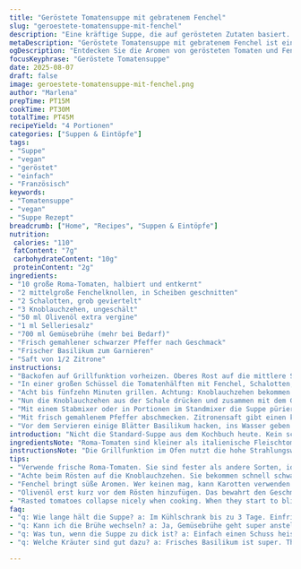 ```yaml
---
title: "Geröstete Tomatensuppe mit gebratenem Fenchel"
slug: "geroestete-tomatensuppe-mit-fenchel"
description: "Eine kräftige Suppe, die auf gerösteten Zutaten basiert. Statt der klassischen Tomaten nimmt man reife Roma-Tomaten und fügt Fenchel für eine subtile Süße hinzu. Zwiebeln werden durch Schalotten ersetzt, um milderen Geschmack zu erzielen. Die Röstaromen entstehen beim Grillen im Ofen, was der Suppe Tiefe verleiht. Hühnerbrühe kann durch Gemüsebrühe ersetzt werden - für eine vegane Alternative. Die Suppe wird vor dem Mixen kurz gekocht, um die Aromen zu verschmelzen und die Textur samtig zu machen. Abschmecken mit frisch gemahlenem Pfeffer und etwas Zitronensaft hebt die Frische hervor. Immer Augen und Nase auf, wenn die Haut der Tomaten aufplatzt, weiß ich, es ist Zeit zum Weiterverarbeiten."
metaDescription: "Geröstete Tomatensuppe mit gebratenem Fenchel ist ein überraschendes Gericht mit Röstaromen, ideal für Veganer und Liebhaber feiner Aromen"
ogDescription: "Entdecken Sie die Aromen von gerösteten Tomaten und Fenchel in dieser einzigartigen Suppe; ideal für das gemütliche Abendessen"
focusKeyphrase: "Geröstete Tomatensuppe"
date: 2025-08-07
draft: false
image: geroestete-tomatensuppe-mit-fenchel.png
author: "Marlena"
prepTime: PT15M
cookTime: PT30M
totalTime: PT45M
recipeYield: "4 Portionen"
categories: ["Suppen & Eintöpfe"]
tags:
- "Suppe"
- "vegan"
- "geröstet"
- "einfach"
- "Französisch"
keywords:
- "Tomatensuppe"
- "vegan"
- "Suppe Rezept"
breadcrumb: ["Home", "Recipes", "Suppen & Eintöpfe"]
nutrition: 
 calories: "110"
 fatContent: "7g"
 carbohydrateContent: "10g"
 proteinContent: "2g"
ingredients:
- "10 große Roma-Tomaten, halbiert und entkernt"
- "2 mittelgroße Fenchelknollen, in Scheiben geschnitten"
- "2 Schalotten, grob geviertelt"
- "3 Knoblauchzehen, ungeschält"
- "50 ml Olivenöl extra vergine"
- "1 ml Selleriesalz"
- "700 ml Gemüsebrühe (mehr bei Bedarf)"
- "Frisch gemahlener schwarzer Pfeffer nach Geschmack"
- "Frischer Basilikum zum Garnieren"
- "Saft von 1/2 Zitrone"
instructions:
- "Backofen auf Grillfunktion vorheizen. Oberes Rost auf die mittlere Schiene stellen, damit das Gemüse nicht zu nah an der Hitze liegt."
- "In einer großen Schüssel die Tomatenhälften mit Fenchel, Schalotten, Knoblauch, Olivenöl und Selleriesalz vermischen. Alles auf einem mit Backpapier ausgelegten Backblech verteilen. Nicht zu dicht, sonst dämpfen sie und rösten nicht."
- "Acht bis fünfzehn Minuten grillen. Achtung: Knoblauchzehen bekommen schnell schwarze Spitzen – rechtzeitig rausnehmen oder kontrollieren. Man erkennt die richtige Röstung daran, dass die Tomatenhaut schrumpft und vorne Blasen wirft, Fenchel wird goldgelb und etwas karamellisiert. Schalotten werden weich, Farbe bekommt man in Spitzen."
- "Nun die Knoblauchzehen aus der Schale drücken und zusammen mit dem Gemüse in einen großen Topf geben. Gemüsebrühe aufgießen, zum Kochen bringen. 15 Minuten köcheln lassen, oft umrühren, damit sich Röstaromen vom Boden lösen und Geschmack übertragen."
- "Mit einem Stabmixer oder in Portionen im Standmixer die Suppe pürieren. Warm, nicht heiß, mixen. Ergebnis soll samtig sein, keine Stückchen mehr. Falls zu dick, etwas Brühe oder Wasser einrühren. Schmeckt man am besten."
- "Mit frisch gemahlenem Pfeffer abschmecken. Zitronensaft gibt einen kleinen Säurekick, der das Süßliche der gerösteten Tomaten und Fenchel ausbalanciert. Salz eventuell nachwürzen, aber vorsichtig, Selleriesalz ist salzig."
- "Vor dem Servieren einige Blätter Basilikum hacken, ins Wasser geben oder als Garnitur über die Suppe streuen. Frischer Kräuterduft ist wichtig. Wer mag, kann noch ein Klecks Crème fraîche oder Joghurt dazugeben, falls nicht vegan. Alternativ Sesamsamen leicht anrösten und darüber streuen für mehr Crunch."
introduction: "Nicht die Standard-Suppe aus dem Kochbuch heute. Kein schnelles Mixen, sondern Röstaromen, die erst im Ofen entstehen. Fenchel statt Zwiebeln – ausprobiert und überrascht gewesen, wie seine Süße die Tomaten hebt. Schalotten bringen milde Tiefe. Der Wechsel von Hühner- zu Gemüsebrühe ist bewusst, damit auch Veganer schlemmen können oder bei Vorratsmangel. Und wer den frischen Geschmack kennt, weiß: leicht zitronig rundet ab. Immer auf die kleinen Zeichen achten – wenn die Tomatenhaut Blasen wirft, fängt der Geschmack an. Unbedingt ausprobieren, ohne Angst vor dem Grill im Ofen. Ein Spiel zwischen Textur, Aroma und Farbe. Das Ergebnis bleibt im Kopf."
ingredientsNote: "Roma-Tomaten sind kleiner als italienische Fleischtomaten, dafür kompakter und weniger wässrig – besser zum Rösten. Sollte keine vorhanden sein, gehen auch San Marzano oder andere feste Tomaten, wobei die Backzeit variiert. Fenchel gibt eine Anis-Note, wer das nicht mag, kann Karotten nehmen, aber weniger süß. Selleriesalz ist optional, kann durch normales Meersalz ersetzt werden; allerdings verleiht es einen herben Geschmack, den ich persönlich gerne mag. Knoblauch ungeschält rösten mildert die Schärfe, die sonst zu dominant ausfallen würde. Bei Gemüsebrühe auf Selbstgemachte setzen, wenn möglich. Frisch gehacktes Basilikum schmeckt besser als getrocknet, und Zitronensaft ist jederzeit austauschbar gegen Weißweinessig, je nach Geschmack. Olivenöl sollte kalt gepresst und nicht zu herb sein, ansonsten bittert es im Backofen. Kleiner Trick: das Öl erst kurz vor dem Rösten hinzufügen, so verbrennt es nicht so schnell und bleibt aromatisch."
instructionsNote: "Die Grillfunktion im Ofen nutzt die hohe Strahlungswärme von oben – dadurch karamellisieren Gemüsestücke schneller als bei Ober-/Unterhitze. Wichtig, dass das Rost nicht zu nah an Heizstrippe hängt, sonst verbrennt das Gemüse außen, innen bleibt es roh. Beim Rösten gut umrühren oder plattdrücken, damit alles nach und nach gleichmäßig Farbe zieht. Die angebrannten Stellen geben später eine vielschichtige Note, die ich nicht wegwerfe – besser zu viel Röstaroma als zu wenig. Beim Pürieren auf Temperatur achten: zu heiß macht Mixer kaputt und spritzt. Außerdem verliert man feine Aromen, wenn es zu lange kocht. Myers Tipp: Suppe lieber mit etwas weniger Brühe mixen, und nachher mit Flüssigkeit strecken, so bleibt die Konsistenz besser kontrollierbar. Zitronensaft oder Essig nach dem Mixen hinzufügen, nie vorher hinein, sonst kippen die Aromen. Sollte die Suppe zu dick sein, hilft ein Schuss heißes Wasser. Zu dünn – einfach längere Kochzeit. Dazu ist Geduld gefragt, keine Angst vor kleinen Bläschen auf der Oberfläche – das sagt mir, dass die Sauce durchgezogen ist. Abschmecken mit Pfeffer nicht vergessen; manchmal genügt weniger Salz, wenn die Brühe gut gewürzt ist."
tips:
- "Verwende frische Roma-Tomaten. Sie sind fester als andere Sorten, ideal zum Rösten. San Marzano geht auch, aber die Backzeit muss dann angepasst werden."
- "Achte beim Rösten auf die Knoblauchzehen. Sie bekommen schnell schwarze Spitzen. Immer wieder kontrollieren und rechtzeitig herausnehmen."
- "Fenchel bringt süße Aromen. Wer keinen mag, kann Karotten verwenden. Die Süße wird anders, aber auch lecker. Einfach weniger nehmen."
- "Olivenöl erst kurz vor dem Rösten hinzufügen. Das bewahrt den Geschmack. Es darf nicht verbrennen. Kaltpressung ist wichtig. Bittere Öle vermeiden."
- "Rasted tomatoes collapse nicely when cooking. When they start to blister, it's a good sign. Take a breath and enjoy the aroma."
faq:
- "q: Wie lange hält die Suppe? a: Im Kühlschrank bis zu 3 Tage. Einfrieren geht auch. Portionen abfüllen, gutes Aroma bleibt. Tauen über Nacht im Kühlschrank."
- "q: Kann ich die Brühe wechseln? a: Ja, Gemüsebrühe geht super anstelle von Hühnerbrühe. Wer es kräftiger mag, kann es auch selbst machen."
- "q: Was tun, wenn die Suppe zu dick ist? a: Einfach einen Schuss heisses Wasser rein. Rühren und prüfen. Zu dünn? Länger köcheln lassen."
- "q: Welche Kräuter sind gut dazu? a: Frisches Basilikum ist super. Thymian passt auch, für mehr Tiefe im Geschmack. Oder Petersilie, wenn's frisch sein soll."

---
```

